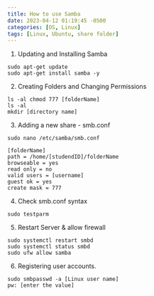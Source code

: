 ```yaml
---
title: How to use Samba
date: 2023-04-12 01:19:45 -0500
categories: [OS, Linux]
tags: [Linux, Ubuntu, share folder]
---
```


1. Updating and Installing Samba
```shell
sudo apt-get update
sudo apt-get install samba -y
```

2. Creating Folders and Changing Permissions
```shell
ls -al chmod 777 [folderName]
ls -al
mkdir [directory name]
```

3. Adding a new share - smb.conf
```shell
sudo nano /etc/samba/smb.conf
```
```shell
[folderName]
path = /home/[studendID]/folderName
browseable = yes
read only = no
valid users = [username]
guest ok = yes
create mask = 777
```

4. Check smb.conf syntax
```shell
sudo testparm
```

5. Restart Server & allow firewall 
```shell
sudo systemctl restart smbd
sudo systemctl status smbd
sudo ufw allow samba
```

6. Registering user accounts.
```shell
sudo smbpasswd -a [Linux user name]
pw: [enter the value]
```


